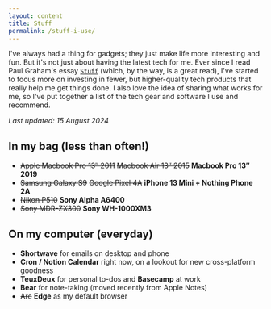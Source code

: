 ```yaml
---
layout: content
title: Stuff
permalink: /stuff-i-use/
---
```


I've always had a thing for gadgets; they just make life more interesting and fun. But it's not just about having the latest tech for me. Ever since I read Paul Graham's essay [`Stuff`](http://www.paulgraham.com/stuff.html) (which, by the way, is a great read), I've started to focus more on investing in fewer, but higher-quality tech products that really help me get things done. I also love the idea of sharing what works for me, so I've put together a list of the tech gear and software I use and recommend.

_Last updated: 15 August 2024_

## In my bag (less than often!)

-   ~~Apple Macbook Pro 13″ 2011~~ ~~Macbook Air 13″ 2015~~ **Macbook Pro 13″ 2019**
-   ~~Samsung Galaxy S9~~ ~~Google Pixel 4A~~ **iPhone 13 Mini + Nothing Phone 2A**
-   ~~Nikon P510~~ **Sony Alpha A6400**
-   ~~Sony MDR-ZX300~~ **Sony WH-1000XM3**

## On my computer (everyday)

- **Shortwave** for emails on desktop and phone
- **Cron / Notion Calendar** right now, on a lookout for new cross-platform goodness
- **TeuxDeux** for personal to-dos and **Basecamp** at work
- **Bear** for note-taking (moved recently from Apple Notes)
- ~~Arc~~ **Edge** as my default browser

